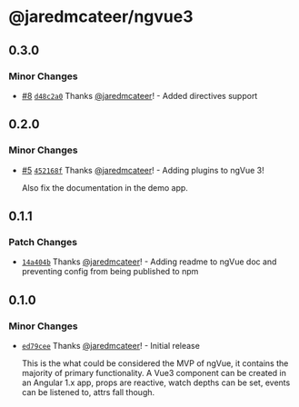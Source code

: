 # @jaredmcateer/ngvue3

## 0.3.0

### Minor Changes

- [#8](https://github.com/jaredmcateer/ngVue3/pull/8) [`d48c2a0`](https://github.com/jaredmcateer/ngVue3/commit/d48c2a0a6ab389f442f00e8cde3a9ab6388f1244) Thanks [@jaredmcateer](https://github.com/jaredmcateer)! - Added directives support

## 0.2.0

### Minor Changes

- [#5](https://github.com/jaredmcateer/ngVue3/pull/5) [`452168f`](https://github.com/jaredmcateer/ngVue3/commit/452168f577e6af5945ba2f1f6e069184a1fab639) Thanks [@jaredmcateer](https://github.com/jaredmcateer)! - Adding plugins to ngVue 3!

  Also fix the documentation in the demo app.

## 0.1.1

### Patch Changes

- [`14a404b`](https://github.com/jaredmcateer/ngVue3/commit/14a404b6d9f2000759411012350687cea6de00d3) Thanks [@jaredmcateer](https://github.com/jaredmcateer)! - Adding readme to ngVue doc and preventing config from being published to npm

## 0.1.0

### Minor Changes

- [`ed79cee`](https://github.com/jaredmcateer/ngVue3/commit/ed79cee087f1474ab5ee744d6ead97651c32e5cf) Thanks [@jaredmcateer](https://github.com/jaredmcateer)! - Initial release

  This is the what could be considered the MVP of ngVue, it contains the majority of primary functionality. A Vue3 component can be created in an Angular 1.x app, props are reactive, watch depths can be set, events can be listened to, attrs fall though.
